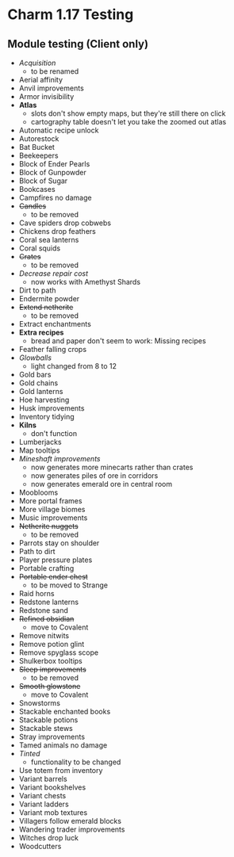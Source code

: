 # Charm 1.17 Testing

## Module testing (Client only)
- *Acquisition*
   - to be renamed
- Aerial affinity
- Anvil improvements
- Armor invisibility
- **Atlas**
   - slots don't show empty maps, but they're still there on click
   - cartography table doesn't let you take the zoomed out atlas
- Automatic recipe unlock
- Autorestock
- Bat Bucket
- Beekeepers
- Block of Ender Pearls
- Block of Gunpowder
- Block of Sugar
- Bookcases
- Campfires no damage
- ~~Candles~~
   - to be removed
- Cave spiders drop cobwebs
- Chickens drop feathers
- Coral sea lanterns
- Coral squids
- ~~Crates~~
   - to be removed
- *Decrease repair cost*
   - now works with Amethyst Shards
- Dirt to path
- Endermite powder
- ~~Extend netherite~~
   - to be removed
- Extract enchantments
- **Extra recipes**
   - bread and paper don't seem to work: Missing recipes
- Feather falling crops
- *Glowballs*
   - light changed from 8 to 12
- Gold bars
- Gold chains
- Gold lanterns
- Hoe harvesting
- Husk improvements
- Inventory tidying
- **Kilns**
   - don't function
- Lumberjacks
- Map tooltips
- *Mineshaft improvements*
   - now generates more minecarts rather than crates
   - now generates piles of ore in corridors
   - now generates emerald ore in central room
- Mooblooms
- More portal frames
- More village biomes
- Music improvements
- ~~Netherite nuggets~~
   - to be removed
- Parrots stay on shoulder
- Path to dirt
- Player pressure plates
- Portable crafting
- ~~Portable ender chest~~
   - to be moved to Strange
- Raid horns
- Redstone lanterns
- Redstone sand
- ~~Refined obsidian~~
   - move to Covalent
- Remove nitwits
- Remove potion glint
- Remove spyglass scope
- Shulkerbox tooltips
- ~~Sleep improvements~~
   - to be removed
- ~~Smooth glowstone~~
   - move to Covalent
- Snowstorms
- Stackable enchanted books
- Stackable potions
- Stackable stews
- Stray improvements
- Tamed animals no damage
- *Tinted*
   - functionality to be changed
- Use totem from inventory
- Variant barrels
- Variant bookshelves
- Variant chests
- Variant ladders
- Variant mob textures
- Villagers follow emerald blocks
- Wandering trader improvements
- Witches drop luck
- Woodcutters

